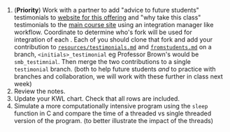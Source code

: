 1. (**Priority**) Work with a partner to add "advice to future students" testimonials to [website for this offering](https://introcompsys.github.io/spring2022) and "why take this class" testimonials to the [main course site](https://introcompsys.github.io/) using an integration manager like workflow. Coordinate to determine who's fork will be used for integration of each  . Each of you should clone that fork and add your contribution to [`resources/testimonials.md`](https://github.com/introcompsys/spring2022/blob/main/resources/testimonials.md) and [`fromstudents.md`](https://github.com/introcompsys/introcompsys.github.io/blob/main/fromstudents.md) on a branch, `<initials>_testimonial` eg Professor Brown's would be `smb_testimnial`. Then merge the two contributions to a single `testimonial` branch.  (both to help future students *and* to practice with branches and collaboration, we will work with these further in class next week)
1. Review the notes.
1. Update your KWL chart. Check that all rows are included.
1. Simulate a more computationally intensive program using the `sleep` function in C and compare the time of a threaded vs single threaded version of the program.  (to better illustrate the impact of the threads)
